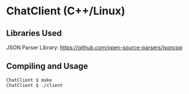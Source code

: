 # ChatClient (C++/Linux)



## Libraries Used

JSON Parser Library: https://github.com/open-source-parsers/jsoncpp

## Compiling and Usage


```
ChatClient $ make
ChatClient $ ./client
```